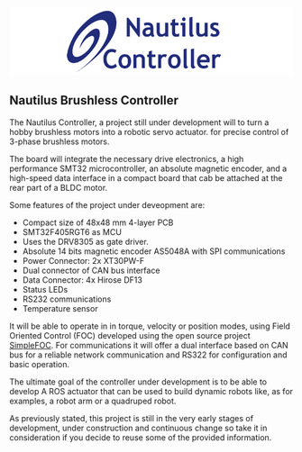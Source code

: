 <p align="center">
  <img  src="https://github.com/JorgeMaker/NautilusController/blob/main/docs/nautiluslogo.png?raw=true">
</p>

## Nautilus Brushless Controller

The Nautilus Controller, a project still under development will to turn a hobby brushless motors into a robotic servo actuator.  for precise control of 3-phase brushless motors. 

The board   will integrate the necessary drive electronics, a high performance SMT32 microcontroller, an absolute magnetic encoder, and a high-speed data interface in a compact board that cab be attached at the rear part of a BLDC motor. 

Some features of the project under deveopment are:

- Compact size of 48x48 mm 4-layer PCB
- SMT32F405RGT6 as MCU
- Uses the DRV8305 as gate driver. 
- Absolute 14 bits magnetic encoder AS5048A with SPI communications
- Power Connector: 2x XT30PW-F
- Dual connector of CAN bus interface
- Data Connector: 4x Hirose DF13
- Status LEDs
- RS232 communications
- Temperature sensor

It will be able to operate in in torque, velocity or position modes, using Field Oriented Control (FOC) developed using the open source project [SimpleFOC](https://github.com/simplefoc). For communications it will offer a dual interface based on CAN bus for a reliable network communication and RS322 for configuration and basic operation.

The ultimate goal of the controller under development is to be able to develop A ROS actuator that can be used to build dynamic robots like, as for examples, a robot arm or a quadruped robot.

As previously stated, this project is still in the very early stages of development, under construction and continuous change so take it in consideration if you decide to reuse some of the provided information.




